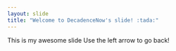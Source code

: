 ```yaml
---
layout: slide
title: "Welcome to DecadenceNow's slide! :tada:"
---
```

This is my awesome slide
Use the left arrow to go back!
